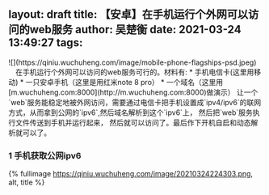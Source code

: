 layout: draft
title: 【安卓】在手机运行个外网可以访问的web服务
author: 吴楚衡
date: 2021-03-24 13:49:27
tags:
---
<div style="">
![](https://qiniu.wuchuheng.com/image/mobile-phone-flagships-psd.jpeg)
</div>
&emsp;在手机运行个外网可以访问的web服务可行的。材料有:
* 手机电信卡(这里用移动)
* 一只安卓手机（这里是用红米note 8 pro）
* 一个域名（这里用[m.wuchuheng.com:8000](http://m.wuchuheng.com:8000)做演示）
让一个`web`服务能稳定地被外网访问，需要通过电信卡把手机设置成`ipv4/ipv6`的联网方式，从而拿到公网的`ipv6`,然后域名解析到这个`ipv6`上， 然后把`web`服务执行文件传送到手机并运行起来， 然后就可以访问了。最后作下开机自启和动态解析就可以了。
<!--more-->

### 1 手机获取公网ipv6
{% fullimage https://qiniu.wuchuheng.com/image/20210324224303.png, alt, title %}

